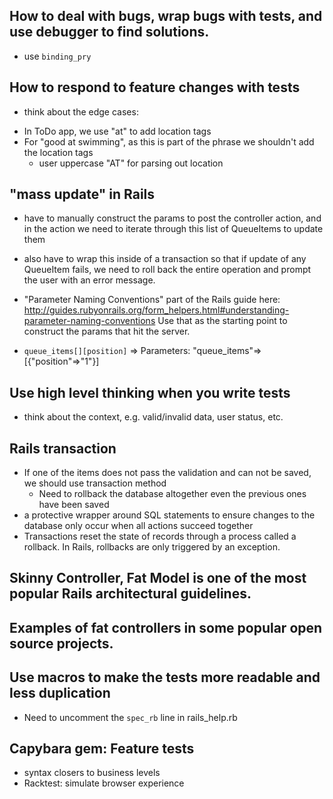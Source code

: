 ## How to deal with bugs, wrap bugs with tests, and use debugger to find solutions.
  - use `binding_pry`

## How to respond to feature changes with tests
 - think about the edge cases:
  * In ToDo app, we use "at" to add location tags
  * For "good at swimming", as this is part of the phrase we shouldn't add the location tags
    - user uppercase "AT" for parsing out location

## "mass update" in Rails
  - have to manually construct the params to post the controller action, and in the action we need to 
    iterate through this list of QueueItems to update them
  - also have to wrap this inside of a transaction so that if update of any QueueItem fails, we need to 
    roll back the entire operation and prompt the user with an error message.
  - "Parameter Naming Conventions" part of the Rails guide here: 
    http://guides.rubyonrails.org/form_helpers.html#understanding-parameter-naming-conventions
    Use that as the starting point to construct the params that hit the server.

  - `queue_items[][position]` => Parameters: "queue_items"=>[{"position"=>"1"}]

## Use high level thinking when you write tests
  - think about the context, e.g. valid/invalid data, user status, etc.

## Rails transaction
  - If one of the items does not pass the validation and can not be saved, we should use transaction method
    * Need to rollback the database altogether even the previous ones have been saved 
  - a protective wrapper around SQL statements to ensure changes to the database only occur when all actions succeed together
  - Transactions reset the state of records through a process called a rollback. In Rails, rollbacks are only triggered by an exception. 

## Skinny Controller, Fat Model is one of the most popular Rails architectural guidelines.

## Examples of fat controllers in some popular open source projects.

## Use macros to make the tests more readable and less duplication
  - Need to uncomment the `spec_rb` line in rails_help.rb

## Capybara gem: Feature tests
  - syntax closers to business levels 
  - Racktest: simulate browser experience 